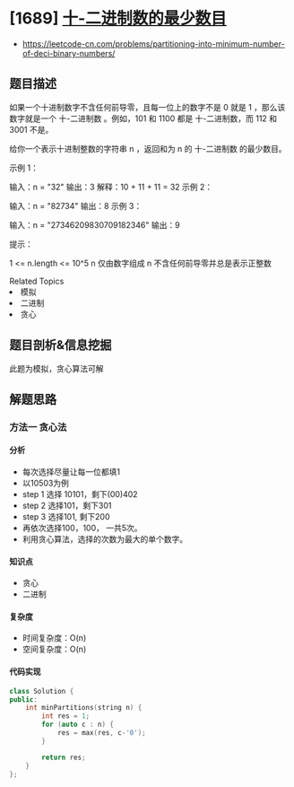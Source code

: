 
# [1689] [十-二进制数的最少数目](https://leetcode-cn.com/problems/partitioning-into-minimum-number-of-deci-binary-numbers/)
* https://leetcode-cn.com/problems/partitioning-into-minimum-number-of-deci-binary-numbers/

## 题目描述


如果一个十进制数字不含任何前导零，且每一位上的数字不是 0 就是 1 ，那么该数字就是一个 十-二进制数 。例如，101 和 1100 都是 十-二进制数，而 112 和 3001 不是。

给你一个表示十进制整数的字符串 n ，返回和为 n 的 十-二进制数 的最少数目。



示例 1：

输入：n = "32"
输出：3
解释：10 + 11 + 11 = 32
示例 2：

输入：n = "82734"
输出：8
示例 3：

输入：n = "27346209830709182346"
输出：9


提示：

1 <= n.length <= 10^5
n 仅由数字组成
n 不含任何前导零并总是表示正整数

<div><div>Related Topics</div><div><li>模拟</li><li>二进制</li><li>贪心</li></div></div>


## 题目剖析&信息挖掘

此题为模拟，贪心算法可解

## 解题思路

### 方法一 贪心法

#### 分析

- 每次选择尽量让每一位都填1
- 以10503为例
- step 1 选择 10101，剩下(00)402
- step 2 选择101，剩下301
- step 3 选择101,  剩下200
- 再依次选择100，100， 一共5次。
- 利用贪心算法，选择的次数为最大的单个数字。

#### 知识点

- 贪心
- 二进制

#### 复杂度

- 时间复杂度：O(n)
- 空间复杂度：O(n)

#### 代码实现

```c++
class Solution {
public:
    int minPartitions(string n) {
        int res = 1;
        for (auto c : n) {
            res = max(res, c-'0');
        }

        return res;
    }
};
```

